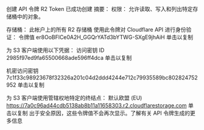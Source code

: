创建 API 令牌
R2 Token 已成功创建
摘要：
权限：
允许读取、写入和列出特定存储桶中的对象。

存储桶：
此帐户上的所有 R2 存储桶
使用此令牌对 Cloudflare API 进行身份验证：
令牌值
er8OoBFlCe0A2H_GGQrYATd3bYTWG-SXgE9jhAiH
单击以复制

为 S3 客户端使用以下凭据：
访问密钥 ID
2985f97ed9fa65500668ade596ff4dca
单击以复制

机密访问密钥
7c1f33c98923678f32326a201c04d2ddd4244e712c79935589bc802824752952
单击以复制

为 S3 客户端使用管辖权地特定的终结点：
默认欧盟 (EU)
https://7a0c96ad44cdb5138ab8b11a11658303.r2.cloudflarestorage.com
单击以复制
出于安全原因，这些令牌值不会再次显示。了解有关 API 令牌生成的更多信息

